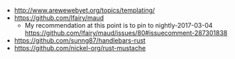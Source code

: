 - http://www.arewewebyet.org/topics/templating/
- https://github.com/lfairy/maud
  - My recommendation at this point is to pin to nightly-2017-03-04 https://github.com/lfairy/maud/issues/80#issuecomment-287301838
- https://github.com/sunng87/handlebars-rust
- https://github.com/nickel-org/rust-mustache
